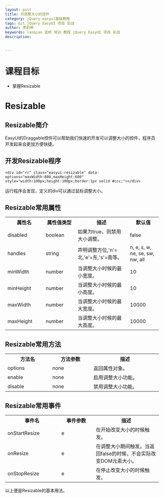 ```yaml
---
layout: post  
title: 可调整大小的控件    
category: jQuery-easyui基础教程  
tags: Git jQuery EasyUI 项目 实战  
author: 李彩琴  
keywords: lanqiao 蓝桥 培训 教程 jQuery EasyUI 项目 实战  
description:
  

---
```

# 课程目标

- 掌握Resizable

# Resizable

## Resizable简介

  
EasyUI的Draggable控件可以帮助我们快速的开发可以调整大小的控件，程序员开发起来会更加方便快捷。

## 开发Resizable程序


```
<div id="rr" class="easyui-resizable" data-options="maxWidth:800,maxHeight:600" style="width:100px;height:100px;border:1px solid #ccc;"></div> 
```  

运行程序会发现，定义的div可以通过鼠标调整大小。


## Resizable常用属性

<table class="table table-bordered table-striped table-condensed">
   <tr>
      <th width="200px">属性名</th><th width="180px">属性值类型</th><th width="500px">描述</th><th width="200px">默认值</th>
   </tr>
   <tr>
      <td>disabled</td>
	  <td>boolean</td>
	  <td>如果为true，则禁用大小调整。</td>
	  <td>false</td>
   </tr>
   <tr>
      <td>handles</td> <td>string</td> <td>声明调整方位,'n'=北,'e'=东,'s'=南等。</td><td>n, e, s, w, ne, se, sw, nw, all</td>
   </tr>
   <tr>
      <td>minWidth</td> <td>number</td> <td>当调整大小时候的最小宽度。</td> <td>10</td>
   </tr>
   <tr>
      <td>minHeight</td> <td>number</td> <td>当调整大小时候的最小高度。</td> <td>10</td>
   </tr>
   <tr>
      <td>maxWidth</td> <td>number</td> <td>当调整大小时候的最大宽度。</td> <td>10000</td>
   </tr>
   <tr>
      <td>maxHeight</td> <td>number</td> <td>当调整大小时候的最大高度。</td> <td>10000</td>
   </tr>
</table>


## Resizable常用方法  

<table class="table table-bordered table-striped table-condensed">
   <tr>
      <th width="300px">方法名</th> <th width="300px">方法参数</th> <th width="600px">描述</th>
   </tr>
   <tr>
      <td>options</td> <td>none</td> <td>返回属性对象。</td>
   </tr>
   <tr>
      <td>enable</td> <td>none</td> <td>启用调整大小功能。</td>
   </tr>
   <tr>
      <td>disable</td> <td>none</td> <td>禁用调整大小功能。</td>
   </tr>
</table>  


## Resizable常用事件

<table class="table table-bordered table-striped table-condensed">
   <tr>
      <th width="300px">事件名</th><th width="300px">事件参数</th><th width="600px">描述</th>
   </tr>
   <tr>
      <td>onStartResize</td><td>e</td><td>在开始改变大小的时候触发。</td>
   </tr>
   <tr>
      <td>onResize</td><td>e</td><td>在调整大小期间触发。当返回false的时候，不会实际改变DOM元素大小。</td>
   </tr>
   <tr>
      <td>onStopResize</td><td>e</td><td>在停止改变大小的时候触发。</td>
   </tr>
</table> 


以上便是Resizable的基本用法。





